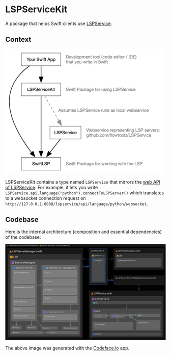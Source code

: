 # LSPServiceKit

A package that helps Swift clients use [LSPService](https://github.com/codeface-io/LSPService).

## Context

![Context](Documentation/Context_Diagram.jpg)

LSPServiceKit contains a type named `LSPService` that mirrors the [web API of LSPService](https://github.com/codeface-io/LSPService#api). For example, it lets you write `LSPService.api.language("python").connectToLSPServer()` which translates to a websocket connection request on `http://127.0.0.1:8080/lspservice/api/language/python/websocket`.

## Codebase

Here is the internal architecture (composition and essential dependencies) of the codebase:

![](Documentation/architecture.png)

The above image was generated with the [Codeface.io](https://www.codeface.io) app.